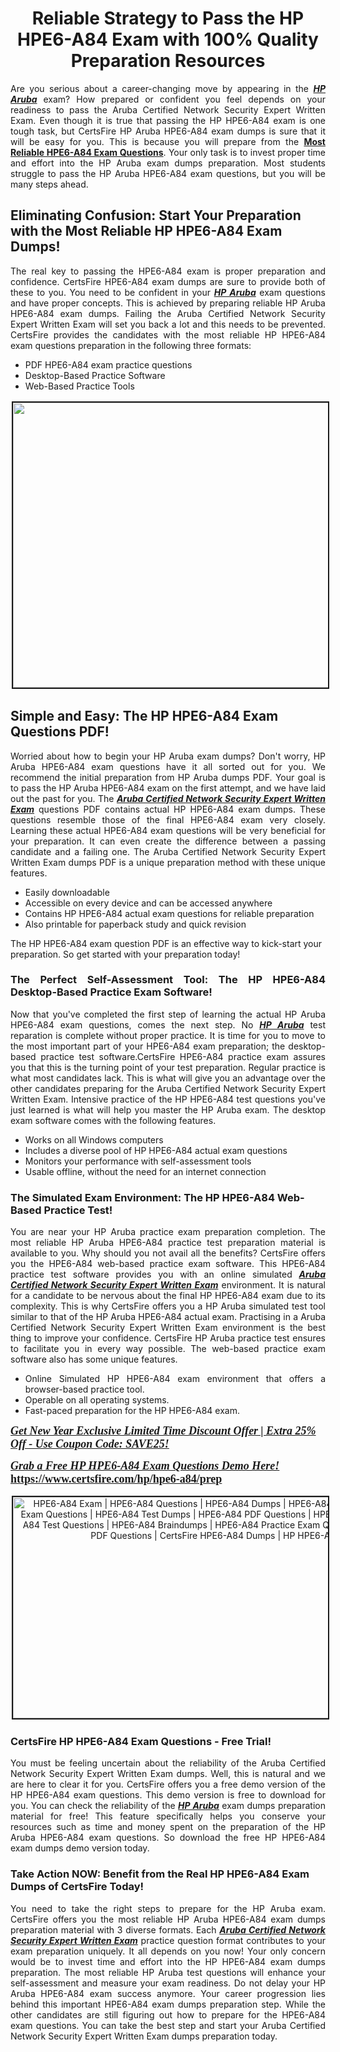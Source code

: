 <h1 style="text-align: center;"><strong>Reliable Strategy to Pass the HP HPE6-A84 Exam with 100% Quality Preparation Resources</strong></h1>

<p style="text-align: justify;">Are you serious about a career-changing move by appearing in the <u><em><strong>HP Aruba</strong></em></u> exam? How prepared or confident you feel depends on your readiness to pass the Aruba Certified Network Security Expert Written Exam. Even though it is true that passing the HP HPE6-A84 exam is one tough task, but CertsFire HP Aruba HPE6-A84 exam dumps is sure that it will be easy for you. This is because you will prepare from the <strong><a href="https://www.certsfire.com/hp/hpe6-a84/prep">Most Reliable HPE6-A84 Exam Questions</a></strong>. Your only task is to invest proper time and effort into the HP Aruba exam dumps preparation. Most students struggle to pass the HP Aruba HPE6-A84 exam questions, but you will be many steps ahead.</p>

<h2><strong>Eliminating Confusion: Start Your Preparation with the Most Reliable HP HPE6-A84 Exam Dumps!</strong></h2>

<p style="text-align: justify;">The real key to passing the HPE6-A84 exam is proper preparation and confidence. CertsFire HPE6-A84 exam dumps are sure to provide both of these to you. You need to be confident in your <u><strong><em>HP Aruba</em></strong></u> exam questions and have proper concepts. This is achieved by preparing reliable HP Aruba HPE6-A84 exam dumps. Failing the Aruba Certified Network Security Expert Written Exam will set you back a lot and this needs to be prevented. CertsFire provides the candidates with the most reliable HP HPE6-A84 exam questions preparation in the following three formats:</p>

<ul>
	<li style="text-align: justify;">PDF HPE6-A84 exam practice questions</li>
	<li style="text-align: justify;">Desktop-Based Practice Software</li>
	<li style="text-align: justify;">Web-Based Practice Tools</li>
</ul>

<p style="text-align: center;"><img src="https://i.ibb.co/SNzkybW/New-Year1.jpg" style="width: 700px; height: 456px; border-width: 2px; border-style: solid; margin: 2px;" /></p>

<h2><strong>Simple and Easy: The HP HPE6-A84 Exam Questions PDF!</strong></h2>

<p style="text-align: justify;">Worried about how to begin your HP Aruba exam dumps? Don't worry, HP Aruba HPE6-A84 exam questions have it all sorted out for you. We recommend the initial preparation from HP Aruba dumps PDF. Your goal is to pass the HP Aruba HPE6-A84 exam on the first attempt, and we have laid out the past for you. The <u><em><strong>Aruba Certified Network Security Expert Written Exam</strong></em></u> questions PDF contains actual HP HPE6-A84 exam dumps. These questions resemble those of the final HPE6-A84 exam very closely. Learning these actual HPE6-A84 exam questions will be very beneficial for your preparation. It can even create the difference between a passing candidate and a failing one. The Aruba Certified Network Security Expert Written Exam dumps PDF is a unique preparation method with these unique features.</p>

<ul>
	<li style="text-align: justify;">Easily downloadable</li>
	<li style="text-align: justify;">Accessible on every device and can be accessed anywhere</li>
	<li style="text-align: justify;">Contains HP HPE6-A84 actual exam questions for reliable preparation</li>
	<li style="text-align: justify;">Also printable for paperback study and quick revision</li>
</ul>

<p>The HP HPE6-A84 exam question PDF is an effective way to kick-start your preparation. So get started with your preparation today!</p>

<h3 style="text-align: justify;"><strong>The Perfect Self-Assessment Tool: The HP HPE6-A84 Desktop-Based Practice Exam Software!</strong></h3>

<p style="text-align: justify;">Now that you've completed the first step of learning the actual HP Aruba HPE6-A84 exam questions, comes the next step. No <u><em><strong>HP Aruba</strong></em></u> test reparation is complete without proper practice. It is time for you to move to the most important part of your HPE6-A84 exam preparation; the desktop-based practice test software.CertsFire HPE6-A84 practice exam assures you that this is the turning point of your test preparation. Regular practice is what most candidates lack. This is what will give you an advantage over the other candidates preparing for the Aruba Certified Network Security Expert Written Exam. Intensive practice of the HP HPE6-A84 test questions you've just learned is what will help you master the HP Aruba exam. The desktop exam software comes with the following features.</p>

<ul>
	<li style="text-align: justify;">Works on all Windows computers</li>
	<li style="text-align: justify;">Includes a diverse pool of HP HPE6-A84 actual exam questions</li>
	<li style="text-align: justify;">Monitors your performance with self-assessment tools</li>
	<li style="text-align: justify;">Usable offline, without the need for an internet connection</li>
</ul>

<h3><strong>The Simulated Exam Environment: The HP HPE6-A84 Web-Based Practice Test!</strong></h3>

<p style="text-align: justify;">You are near your HP Aruba practice exam preparation completion. The most reliable HP Aruba HPE6-A84 practice test preparation material is available to you. Why should you not avail all the benefits? CertsFire offers you the HPE6-A84 web-based practice exam software. This HPE6-A84 practice test software provides you with an online simulated <u><em><strong>Aruba Certified Network Security Expert Written Exam</strong></em></u> environment. It is natural for a candidate to be nervous about the final HP HPE6-A84 exam due to its complexity. This is why CertsFire offers you a HP Aruba simulated test tool similar to that of the HP Aruba HPE6-A84 actual exam. Practising in a Aruba Certified Network Security Expert Written Exam environment is the best thing to improve your confidence. CertsFire HP Aruba practice test ensures to facilitate you in every way possible. The web-based practice exam software also has some unique features.</p>

<ul>
	<li style="text-align: justify;">Online Simulated HP HPE6-A84 exam environment that offers a browser-based practice tool.</li>
	<li style="text-align: justify;">Operable on all operating systems.</li>
	<li style="text-align: justify;">Fast-paced preparation for the HP HPE6-A84 exam.</li>
</ul>

<p><span style="color:#Black;display:block;"><span style="font-size:18px;"><u><em><strong><span style="font-family:Tahoma,Times,serif;">Get New Year Exclusive Limited Time Discount Offer | Extra 25% Off - Use Coupon Code: SAVE25!</span></strong></em></u></span></span></p>

<p><span style="color:#Black;display:block;"><span style="font-size:18px;"><u><em><strong><span style="font-family:Tahoma,Times,serif;">Grab a Free HP HPE6-A84 Exam Questions Demo Here! </span></strong></em></u><strong><a href="https://www.certsfire.com/hp/hpe6-a84/prep"><span style="font-family:Tahoma,Times,serif;">https://www.certsfire.com/hp/hpe6-a84/prep</span></a></strong></span></span></p>

<p style="text-align: center;"><img alt="HPE6-A84 Exam | HPE6-A84 Questions | HPE6-A84 Dumps | HPE6-A84 Exam Dumps | HPE6-A84 Exam Questions | HPE6-A84 Test Dumps | HPE6-A84 PDF Questions | HPE6-A84 Dumps PDF | HPE6-A84 Test Questions | HPE6-A84 Braindumps | HPE6-A84 Practice Exam Questions | HPE6-A84 Exam PDF Questions | CertsFire HPE6-A84 Dumps | HP HPE6-A84 Dumps" src="https://i.ibb.co/FqbXWH9/New-Year2.jpg" style="width: 700px; height: 354px; border-width: 2px; border-style: solid; margin: 2px;" /></p>

<h3><strong>CertsFire HP HPE6-A84 Exam Questions - Free Trial!</strong></h3>

<p style="text-align: justify;">You must be feeling uncertain about the reliability of the Aruba Certified Network Security Expert Written Exam dumps. Well, this is natural and we are here to clear it for you. CertsFire offers you a free demo version of the HP HPE6-A84 exam questions. This demo version is free to download for you. You can check the reliability of the <u><em><strong>HP Aruba</strong></em></u> exam dumps preparation material for free! This feature specifically helps you conserve your resources such as time and money spent on the preparation of the HP Aruba HPE6-A84 exam questions. So download the free HP HPE6-A84 exam dumps demo version today.</p>

<h3><strong>Take Action NOW: Benefit from the Real HP HPE6-A84 Exam Dumps of CertsFire Today!</strong></h3>

<p style="text-align: justify;">You need to take the right steps to prepare for the HP Aruba exam. CertsFire offers you the most reliable HP Aruba HPE6-A84 exam dumps preparation material with 3 diverse formats. Each <u><em><strong>Aruba Certified Network Security Expert Written Exam</strong></em></u> practice question format contributes to your exam preparation uniquely. It all depends on you now! Your only concern would be to invest time and effort into the HP HPE6-A84 exam dumps preparation. The most reliable HP Aruba test questions will enhance your self-assessment and measure your exam readiness. Do not delay your HP Aruba HPE6-A84 exam success anymore. Your career progression lies behind this important HPE6-A84 exam dumps preparation step. While the other candidates are still figuring out how to prepare for the HPE6-A84 exam questions. You can take the best step and start your Aruba Certified Network Security Expert Written Exam dumps preparation today.</p>
